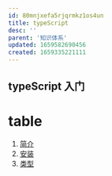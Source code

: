 ```yaml
---
id: 80mnjxefa5rjqrmkz1os4un
title: typeScript
desc: ''
parent: '知识体系'
updated: 1659582690456
created: 1659335221111
---
```

## typeScript 入门

# table
1. [简介](知识体系.typeScript.简介.md)
2. [安装](知识体系.typeScript.安装.md)
3. [类型](知识体系.typeScript.类型.md)